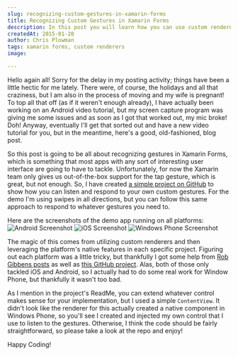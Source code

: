```yaml
---
slug: recognizing-custom-gestures-in-xamarin-forms
title: Recognizing Custom Gestures in Xamarin Forms
description: In this post you will learn how you can use custom renderers in order to react to gestures not natively supported in Xamarin Forms.
createdAt: 2015-01-20
author: Chris Plowman
tags: xamarin forms, custom renderers
image: 

---
```


Hello again all! Sorry for the delay in my posting activity; things have been a little hectic for me lately. There were, of course, the holidays and all that craziness, but I am also in the process of moving and my wife is pregnant! To top all that off (as if it weren't enough already), I have actually been working on an Android video tutorial, but my screen capture program was giving me some issues and as soon as I got that worked out, my mic broke! Doh! Anyway, eventually I'll get that sorted out and have a new video tutorial for you, but in the meantime, here's a good, old-fashioned, blog post.

So this post is going to be all about recognizing gestures in Xamarin Forms, which is something that most apps with any sort of interesting user interface are going to have to tackle. Unfortunately, for now the Xamarin team only gives us out-of-the-box support for the tap gesture, which is great, but not enough. So, I have created [a simple project on GitHub](https://github.com/JC-Chris/Xamarin-Gestures-Demo) to show how you can listen and respond to your own custom gestures. For the demo I'm using swipes in all directions, but you can follow this same approach to respond to whatever gestures you need to.

Here are the screenshots of the demo app running on all platforms:
![Android Screenshot](/Images/ForPosts/XamarinFormsGestures/androidGesture.gif)
![iOS Screenshot](/Images/ForPosts/XamarinFormsGestures/iosGesture.gif)
![Windows Phone Screenshot](/Images/ForPosts/XamarinFormsGestures/windowsGesture.gif)
	
The magic of this comes from utilizing custom renderers and then leveraging the platform's native features in each specific project. Figuring out each platform was a little tricky, but thankfully I got some help from [Rob Gibbens posts](http://arteksoftware.com/gesture-recognizers-with-xamarin-forms/) as well as [this GitHub project](https://github.com/tkowalczyk/SimpleCustomGestureFrame). Alas, both of those only tackled iOS and Android, so I actually had to do some real work for Window Phone, but thankfully it wasn't too bad.As I mention in the project's ReadMe, you can extend whatever control makes sense for your implementation, but I used a simple `ContentView`. It didn't look like the renderer for this actually created a native component in Windows Phone, so you'll see I created and injected my own control that I use to listen to the gestures. Otherwise, I think the code should be fairly straightforward, so please take a look at the repo and enjoy!

Happy Coding!


